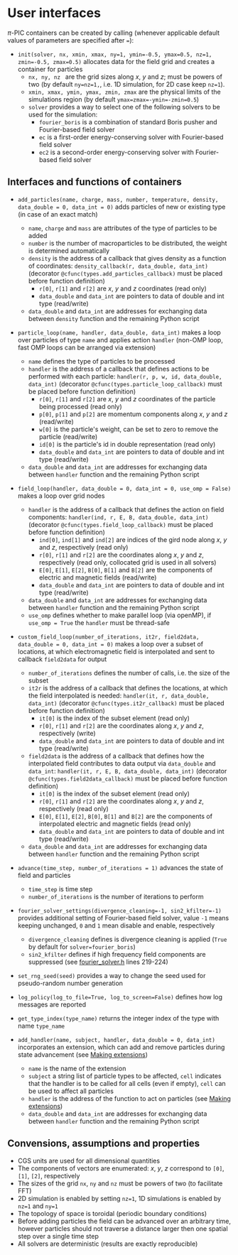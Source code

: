 # User interfaces

$\pi$-PIC containers can be created by calling (whenever applicable default values of parameters are specified after `=`):

- `init(solver, nx, xmin, xmax, ny=1, ymin=-0.5, ymax=0.5, nz=1, zmin=-0.5, zmax=0.5)` allocates data for the field grid and creates a container for particles
    - `nx, ny, nz ` are the grid sizes along $x$, $y$ and $z$; must be powers of two (by default `ny=nz=1,`, i.e. 1D simulation, for 2D case keep `nz=1`). 
    - `xmin, xmax, ymin, ymax, zmin, zmax` are the physical limits of the simulations region (by default `ymax=zmax=-ymin=-zmin=0.5`)
    - `solver` provides a way to select one of the following solvers to be used for the simulation:
        - `fourier_boris` is a combination of standard Boris pusher and Fourier-based field solver
        - `ec` is a first-order energy-conserving solver with Fourier-based field solver
        - `ec2` is a second-order energy-conserving solver with Fourier-based field solver

Interfaces and functions of containers 
--

- `add_particles(name, charge, mass, number, temperature, density, data_double = 0, data_int = 0)` adds particles of new or existing type (in case of an exact match)
    - `name`, `charge` and `mass` are attributes of the type of particles to be added
    - `number` is the number of macroparticles to be distributed, the weight is determined automatically
    - `density` is the address of a callback that gives density as a function of coordinates: `density_callback(r, data_double, data_int)` (decorator `@cfunc(types.add_particles_callback)` must be placed before function definition)
        - `r[0]`, `r[1]` and `r[2]` are $x$, $y$ and $z$ coordinates (read only)
        - `data_double` and `data_int` are pointers to data of double and int type (read/write) 
    - `data_double` and `data_int` are addresses for exchanging data between `density` function and the remaining Python script

- `particle_loop(name, handler, data_double, data_int)` makes a loop over particles of type `name` and applies action `handler` (non-OMP loop, fast OMP loops can be arranged via extension)
    - `name` defines the type of particles to be processed
    - `handler` is the address of a callback that defines actions to be performed with each particle: `handler(r, p, w, id, data_double, data_int)` (decorator `@cfunc(types.particle_loop_callback)` must be placed before function definition)
        - `r[0]`, `r[1]` and `r[2]` are $x$, $y$ and $z$ coordinates of the particle being processed (read only)
        - `p[0]`, `p[1]` and `p[2]` are momentum components along $x$, $y$ and $z$ (read/write)
        - `w[0]` is the particle's weight, can be set to zero to remove the particle (read/write)
        - `id[0]` is the particle's id in double representation (read only)
        - `data_double` and `data_int` are pointers to data of double and int type (read/write)
    - `data_double` and `data_int` are addresses for exchanging data between `handler` function and the remaining Python script

- `field_loop(handler, data_double = 0, data_int = 0, use_omp = False)` makes a loop over grid nodes
    - `handler` is the address of a callback that defines the action on field components: `handler(ind, r, E, B, data_double, data_int)` (decorator `@cfunc(types.field_loop_callback)` must be placed before function definition)
        - `ind[0]`, `ind[1]` and `ind[2]` are indices of the gird node along $x$, $y$ and $z$, respectively (read only)
        - `r[0]`, `r[1]` and `r[2]` are the coordinates along $x$, $y$ and $z$, respectively (read only, collocated grid is used in all solvers)
        - `E[0]`, `E[1]`, `E[2]`, `B[0]`, `B[1]` and `B[2]` are the components of electric and magnetic fields (read/write)
        - `data_double` and `data_int` are pointers to data of double and int type (read/write)
    - `data_double` and `data_int` are addresses for exchanging data between `handler` function and the remaining Python script
    - `use_omp` defines whether to make parallel loop (via openMP), if `use_omp = True` the `handler` must be thread-safe

- `custom_field_loop(number_of_iterations, it2r, field2data, data_double = 0, data_int = 0)` makes a loop over a subset of locations, at which electromagnetic field is interpolated and sent to callback `field2data` for output
    - `number_of_iterations` defines the number of calls, i.e. the size of the subset
    - `it2r` is the address of a callback that defines the locations, at which the field interpolated is needed: `handler(it, r, data_double, data_int)` (decorator `@cfunc(types.it2r_callback)` must be placed before function definition)
        - `it[0]` is the index of the subset element (read only)
        - `r[0]`, `r[1]` and `r[2]` are the coordinates along $x$, $y$ and $z$, respectively (write)
        - `data_double` and `data_int` are pointers to data of double and int type (read/write)
    - `field2data` is the address of a callback that defines how the interpolated field contributes to data output via `data_double` and `data_int`: `handler(it, r, E, B, data_double, data_int)` (decorator `@cfunc(types.field2data_callback)` must be placed before function definition)
        - `it[0]` is the index of the subset element (read only)
        - `r[0]`, `r[1]` and `r[2]` are the coordinates along $x$, $y$ and $z$, respectively (read only)
        - `E[0]`, `E[1]`, `E[2]`, `B[0]`, `B[1]` and `B[2]` are the components of interpolated electric and magnetic fields (read only)
        - `data_double` and `data_int` are pointers to data of double and int type (read/write)
    - `data_double` and `data_int` are addresses for exchanging data between `handler` function and the remaining Python script

- `advance(time_step, number_of_iterations = 1)` advances the state of field and particles
    - `time_step` is time step
    - `number_of_iterations` is the number of iterations to perform

- `fourier_solver_settings(divergence_cleaning=-1, sin2_kfilter=-1)` provides additional setting of Fourier-based field solver, value `-1` means keeping unchanged, `0` and `1` mean disable and enable, respectively
    - `divergence_cleaning` defines is divergence cleaning is applied (`True` by default for `solver=fourier_boris`)
    - `sin2_kfilter` defines if high frequency field components are suppressed (see [fourier_solver.h](src/) lines 219-224)
    
- `set_rng_seed(seed)` provides a way to change the seed used for pseudo-random number generation

- `log_policy(log_to_file=True, log_to_screen=False)` defines how log messages are reported

- `get_type_index(type_name)` returns the integer index of the type with name `type_name`

- `add_handler(name, subject, handler, data_double = 0, data_int)` incorporates an extension, which can add and remove particles during state advancement (see [Making extensions](EXTENSIONS.md))
    - `name` is the name of the extension
    - `subject` a string list of particle types to be affected, `cell` indicates that the handler is to be called for all cells (even if empty), `cell` can be used to affect all particles
    - `handler` is the address of the function to act on particles (see [Making extensions](EXTENSIONS.md))
    - `data_double` and `data_int` are addresses for exchanging data between `handler` function and the remaining Python script

Convensions, assumptions and properties
--

- CGS units are used for all dimensional quantities
- The components of vectors are enumerated: $x$, $y$, $z$ correspond to `[0]`, `[1]`, `[2]`, respectively
- The sizes of the grid `nx`, `ny` and `nz` must be powers of two (to facilitate FFT)
- 2D simulation is enabled by setting `nz=1`, 1D simulations is enabled by `nz=1` and `ny=1`
- The topology of space is toroidal (periodic boundary conditions)
- Before adding particles the field can be advanced over an arbitrary time, however particles should not traverse a distance larger then one spatial step over a single time step
- All solvers are deterministic (results are exactly reproducible)
